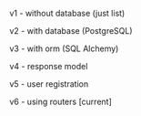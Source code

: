 v1 - without database (just list)

v2 - with database (PostgreSQL)

v3 - with orm (SQL Alchemy)

v4 - response model

v5 - user registration

v6 - using routers [current]


